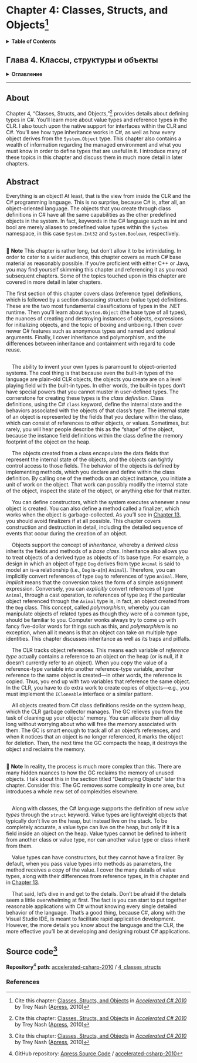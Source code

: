 # Chapter 4: Classes, Structs, and Objects[^1]
<details>
  <summary><b>Table of Contents</b></summary>

- Class Definitions
  * Fields
  * Constructors
  * Methods
    * Static Methods
    * Instance Methods
  * Properties
    * Declaring Properties
    * Accessors
    * Read-Only and Write-Only Properties
    * Auto-Implemented Properties
  * Encapsulation
  * Accessibility
  * Interfaces
  * Inheritance
    * Accessibility of Members
    * Implicit Conversion and a Taste of Polymorphism
    * Member Hiding
    * The base Keyword
  * sealed Classes
  * abstract Classes
  * Nested Classes
  * Indexers
  * partial Classes
  * partial Methods
  * Static Classes
  * Reserved Member Names
    * Reserved Names for Properties
    * Reserved Names for Indexers
    * Reserved Names for Destructors
    * Reserved Names for Events
- Value Type Definitions
  * Constructors
  * The Meaning of this
  * Finalizers
  * Interfaces
- Anonymous Types
- Object Initializers
- Boxing and Unboxing
  * When Boxing Occurs
  * Efficiency and Confusion
- System.Object
  * Equality and What It Means
  * The IComparable Interface
- Creating Objects
  * The new Keyword
    * Using new with Value Types
    * Using new with Class Types
  * Field Initialization
  * Static (Class) Constructors
  * Instance Constructor and Creation Ordering
- Destroying Objects
  * Finalizers
  * Deterministic Destruction
  * Exception Handling
- Disposable Objects
  * The IDisposable Interface
  * The using Keyword
- Method Parameter Types
  * Value Arguments
  * ref Arguments
  * out Parameters
  * param Arrays
  * Method Overloading
  * Optional Arguments
  * Named Arguments
- Inheritance and Virtual Methods
  * Virtual and Abstract Methods
  * override and new Methods
  * sealed Methods
  * A Final Few Words on C# Virtual Methods
- Inheritance, Containment, and Delegation
  * Choosing Between Interface and Class Inheritance
  * Delegation and Composition vs. Inheritance
- Summary
</details>

## Глава 4. Классы, структуры и объекты
<details>
  <summary><b>Оглавление</b></summary>

- Определения классов
  * Поля
  * Конструкторы
  * Методы
  * Свойства
  * Инкапсуляция
  * Доступность
  * Интерфейсы
  * Наследование
  * Герметизированные классы
  * Абстрактные классы
  * Вложенные классы
  * Индексаторы
  * Частичные классы
  * Частичные методы
  * Статические классы
- Зарезервированные имена членов
- Определения типов значений
  * Смысл ключевого слова this
  * Финализаторы
  * Интерфейсы
- Анонимные типы
- Инициализаторы объектов
- Упаковка и распаковка
  * Когда происходит упаковка
  * Эффективность и путаница
- Класс System.Object
  * Эквивалентность и её смысл
  * Интерфейс IComparable
- Создание объектов
  * Ключевое слово new
  * Инициализация полей
  * Статические конструкторы (класса)
  * Конструктор экземпляра и порядок создания
- Уничтожение объектов
  * Финализаторы
  * Детерминированное уничтожение
  * Обработка исключений
- Одноразовые объекты
  * Интерфейс IDisposable
  * Ключевое слово using
- Типы параметров методов
  * Аргументы-значения
  * Аргументы ref
  * Параметры out
  * Массивы params
- Перегрузка методов
  * Необязательные аргументы
  * Именованные аргументы
- Наследование и виртуальные методы
  * Виртуальные и абстрактные методы
  * Методы new и override
  * Методы sealed
- Завершающие замечания о виртуальных методах C#
- Наследование, включение и делегирование
  * Выбор между интерфейсом и наследованием класса
  * Сравнение делегирования и композиции с наследованием
- Резюме
</details>

---
## About
Chapter 4, “Classes, Structs, and Objects,”[^1] provides details about defining types in C#. You’ll learn
more about value types and reference types in the CLR. I also touch upon the native support for
interfaces within the CLR and C#. You’ll see how type inheritance works in C#, as well as how every
object derives from the `System.Object` type. This chapter also contains a wealth of information regarding
the managed environment and what you must know in order to define types that are useful in it. I
introduce many of these topics in this chapter and discuss them in much more detail in later chapters.

## Abstract
Everything is an object! At least, that is the view from inside the CLR and the C# programming language. 
This is no surprise, because C# is, after all, an object-oriented language. The objects that you create 
through class definitions in C# have all the same capabilities as the other predefined objects in the 
system. In fact, keywords in the C# language such as int and bool are merely aliases to predefined value 
types within the `System` namespace, in this case `System.Int32` and `System.Boolean`, respectively.

##
:notebook: **Note** This chapter is rather long, but don’t allow it to be intimidating. In order to cater to a wider audience, this
chapter covers as much C# base material as reasonably possible. If you’re proficient with either C++ or Java, you
may find yourself skimming this chapter and referencing it as you read subsequent chapters. Some of the topics
touched upon in this chapter are covered in more detail in later chapters.

The first section of this chapter covers class (reference type) definitions, which is followed by a section discussing
structure (value type) definitions. These are the two most fundamental classifications of types in the .NET runtime.
Then you’ll learn about `System.Object` (the base type of all types), the nuances of creating and destroying
instances of objects, expressions for initializing objects, and the topic of boxing and unboxing. I then cover newer
C# features such as anonymous types and named and optional arguments. Finally, I cover inheritance and
polymorphism, and the differences between inheritance and containment with regard to code reuse.

##
&nbsp;&nbsp;&nbsp; The ability to invent your own types is paramount to object-oriented systems. The cool thing is that
because even the built-in types of the language are plain-old CLR objects, the objects you create are on a
level playing field with the built-in types. In other words, the built-in types don’t have special powers
that you cannot muster in user-defined types. The cornerstone for creating these types is the _class
definition_. Class definitions, using the C# `class` keyword, define the internal state and the behaviors
associated with the objects of that class’s type. The internal state of an object is represented by the fields
that you declare within the class, which can consist of references to other objects, or values. Sometimes,
but rarely, you will hear people describe this as the “shape” of the object, because the instance field
definitions within the class define the memory footprint of the object on the heap.

&nbsp;&nbsp;&nbsp; The objects created from a class encapsulate the data fields that represent the internal state of the
objects, and the objects can tightly control access to those fields. The behavior of the objects is defined
by implementing methods, which you declare and define within the class definition. By calling one of
the methods on an object instance, you initiate a unit of work on the object. That work can possibly
modify the internal state of the object, inspect the state of the object, or anything else for that matter.

&nbsp;&nbsp;&nbsp; You can define constructors, which the system executes whenever a new object is created. You can
also define a method called a finalizer, which works when the object is garbage-collected. As you’ll see in
[Chapter 13](../13-in-search-of-c%23-canonical-forms/), you should avoid finalizers if at all possible. This chapter covers construction and
destruction in detail, including the detailed sequence of events that occur during the creation of an object.

&nbsp;&nbsp;&nbsp; Objects support the concept of _inheritance_, whereby a _derived class_ inherits the fields and methods
of a _base class_. Inheritance also allows you to treat objects of a derived type as objects of its base type. For
example, a design in which an object of type `Dog` derives from type `Animal` is said to model an is-a
relationship (i.e., `Dog` is-a(n) `Animal`). Therefore, you can implicitly convert references of type `Dog` to
references of type `Animal`. Here, _implicit_ means that the conversion takes the form of a simple
assignment expression. Conversely, you can _explicitly_ convert references of type `Animal`, through a cast
operation, to references of type `Dog` if the particular object referenced through the `Animal` type is, in fact,
an object created from the `Dog` class. This concept, called _polymorphism_, whereby you can manipulate
objects of related types as though they were of a common type, should be familiar to you. Computer
wonks always try to come up with fancy five-dollar words for things such as this, and _polymorphism_ is no
exception, when all it means is that an object can take on multiple type identities. This chapter discusses
inheritance as well as its traps and pitfalls.

&nbsp;&nbsp;&nbsp; The CLR tracks object references. This means each variable of _reference type_ actually contains a
reference to an object on the heap (or is null, if it doesn’t currently refer to an object). When you copy
the value of a reference-type variable into another reference-type variable, another reference to the
same object is created—in other words, the reference is copied. Thus, you end up with two variables that
reference the same object. In the CLR, you have to do extra work to create copies of objects—e.g., you
must implement the `ICloneable` interface or a similar pattern.

&nbsp;&nbsp;&nbsp; All objects created from C# class definitions reside on the system heap, which the CLR garbage
collector manages. The GC relieves you from the task of cleaning up your objects’ memory. You can
allocate them all day long without worrying about who will free the memory associated with them. The
GC is smart enough to track all of an object’s references, and when it notices that an object is no longer
referenced, it marks the object for deletion. Then, the next time the GC compacts the heap, it destroys
the object and reclaims the memory.

##
:notebook: **Note** In reality, the process is much more complex than this. There are many hidden nuances to how the GC
reclaims the memory of unused objects. I talk about this in the section titled “Destroying Objects” later this
chapter. Consider this: The GC removes some complexity in one area, but introduces a whole new set of
complexities elsewhere.

##
&nbsp;&nbsp;&nbsp; Along with classes, the C# language supports the definition of new _value types_ through the `struct`
keyword. Value types are lightweight objects that typically don’t live on the heap, but instead live on the
stack. To be completely accurate, a value type can live on the heap, but only if it is a field inside an object
on the heap. Value types cannot be defined to inherit from another class or value type, nor can another
value type or class inherit from them.

&nbsp;&nbsp;&nbsp; Value types can have constructors, but they cannot have a finalizer. By default, when you pass value
types into methods as parameters, the method receives a copy of the value. I cover the many details of
value types, along with their differences from reference types, in this chapter and in [Chapter 13](../13-in-search-of-c%23-canonical-forms/).

&nbsp;&nbsp;&nbsp; That said, let’s dive in and get to the details. Don’t be afraid if the details seem a little overwhelming
at first. The fact is you can start to put together reasonable applications with C# without knowing every
single detailed behavior of the language. That’s a good thing, because C#, along with the Visual Studio
IDE, is meant to facilitate rapid application development. However, the more details you know about the
language and the CLR, the more effective you’ll be at developing and designing robust C# applications.

## Source code[^1]
**Repository**[^2] **path**: [accelerated-csharp-2010](https://github.com/Apress/accelerated-csharp-2010)
/ [4_classes_structs](https://github.com/Apress/accelerated-csharp-2010/tree/master/4_classes_structs)

### References
[^1]: Cite this chapter: [Classes, Structs, and Objects](https://link.springer.com/chapter/10.1007/978-1-4302-2538-6_4) in [_Accelerated C# 2010_](https://link.springer.com/book/10.1007/978-1-4302-2538-6) by Trey Nash ([Apress](https://www.apress.com/), 2010)
[^2]: GitHub repository: [Apress Source Code](https://github.com/Apress) / [accelerated-csharp-2010](https://github.com/Apress/accelerated-csharp-2010)
